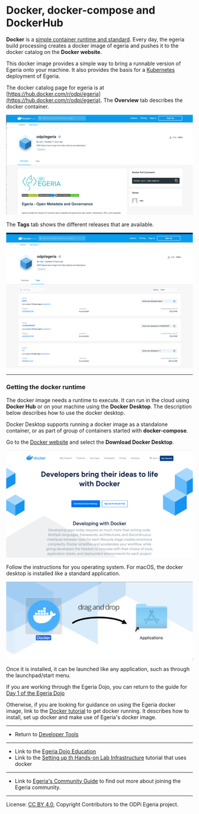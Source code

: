 <!-- SPDX-License-Identifier: CC-BY-4.0 -->
<!-- Copyright Contributors to the ODPi Egeria project 2020. -->

# Docker, docker-compose and DockerHub

**Docker** is a [simple container runtime and standard](https://www.docker.com/why-docker).
Every day, the egeria build processing creates
a docker image of egeria and pushes it to the docker catalog on the **Docker website**.

This docker image provides a simple way to bring a runnable version of Egeria onto your
machine.  It also provides the basis for a [Kubernetes](Kubernetes.md) deployment
of Egeria.

The docker catalog page for egeria is at
[https://hub.docker.com/r/odpi/egeria](https://hub.docker.com/r/odpi/egeria).
The **Overview** tab describes the docker container.

![Egeria Docker Page Overview Tab](egeria-docker-page-overview.png#pagewidth)

The **Tags** tab shows the different releases that are available.

![Egeria Docker Page Tags Tab](egeria-docker-page-tags.png#pagewidth)

----

### Getting the docker runtime

The docker image needs a runtime to execute.  It can run in the cloud using **Docker Hub** or
on your machine using the **Docker Desktop**. 
The description below describes how to use the docker desktop.

Docker Desktop supports running a docker image as a standalone container, or as part of group of containers
started with **docker-compose**.

Go to the [Docker website](https://www.docker.com/why-docker) and select
the **Download Docker Desktop**.

![DockerHub home page](docker-homepage.png#pagewidth)

Follow the instructions for you operating system.  For macOS, the docker desktop
is installed like a standard application.

![macOS install of docker desktop](docker-desktop-install.png#pagewidth)

Once it is installed, it can be launched like any
application, such as through the launchpad/start menu.

If you are working through the Egeria Dojo, you can
return to the guide for [Day 1 of the Egeria Dojo](../../open-metadata-resources/open-metadata-tutorials/egeria-dojo/egeria-dojo-day-1-3-1-1-platform-set-up-prerequisites.md)

Otherwise, if you are looking for guidance on
using the Egeria docker image, link to the [Docker tutorial](../../open-metadata-resources/open-metadata-tutorials/docker-tutorial)
to get docker running.  It describes
how to install, set up docker and make use of Egeria's docker image.

----
* Return to [Developer Tools](.)

---

* Link to the [Egeria Dojo Education](../../open-metadata-resources/open-metadata-tutorials/egeria-dojo)
* Link to the [Setting up th Hands-on Lab Infrastructure](../../open-metadata-resources/open-metadata-tutorials/lab-infrastructure-guide)
tutorial that uses docker
----
* Link to [Egeria's Community Guide](../../Community-Guide.md) to find out more about joining the Egeria community.


----
License: [CC BY 4.0](https://creativecommons.org/licenses/by/4.0/),
Copyright Contributors to the ODPi Egeria project.
